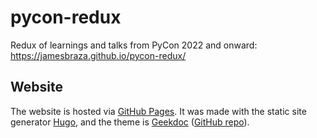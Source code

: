 # pycon-redux

Redux of learnings and talks from PyCon 2022 and onward:
https://jamesbraza.github.io/pycon-redux/

## Website

The website is hosted via [GitHub Pages](https://pages.github.com/).
It was made with the static site generator [Hugo](https://gohugo.io/),
and the theme is [Geekdoc](https://themes.gohugo.io/themes/hugo-geekdoc/)
([GitHub repo](https://github.com/thegeeklab/hugo-geekdoc)).
